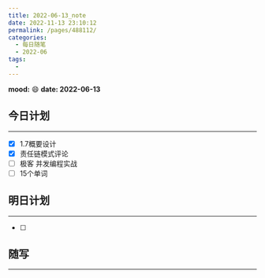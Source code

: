 ```yaml
---
title: 2022-06-13_note
date: 2022-11-13 23:10:12
permalink: /pages/488112/
categories:
  - 每日随笔
  - 2022-06
tags:
  - 
---
```

**mood:** :smile:  									**date: 2022-06-13**  
## 今日计划  
------
- [x]  1.7概要设计
- [x]  责任链模式评论
- [ ]   极客 并发编程实战
- [ ]  15个单词
## 明日计划  
------
- [ ]  
## 随写 
------
